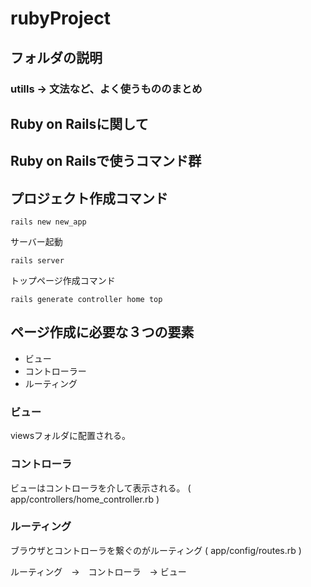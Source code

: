 # rubyProject

## フォルダの説明

### utills -> 文法など、よく使うもののまとめ

## Ruby on Railsに関して

## Ruby on Railsで使うコマンド群

## プロジェクト作成コマンド
```
rails new new_app
```
サーバー起動
```
rails server
```

トップページ作成コマンド
```
rails generate controller home top
```

## ページ作成に必要な３つの要素

- ビュー
- コントローラー
- ルーティング


### ビュー
viewsフォルダに配置される。

### コントローラ
ビューはコントローラを介して表示される。
( app/controllers/home_controller.rb )

### ルーティング
ブラウザとコントローラを繋ぐのがルーティング
( app/config/routes.rb )

ルーティング　→　コントローラ　→ ビュー
